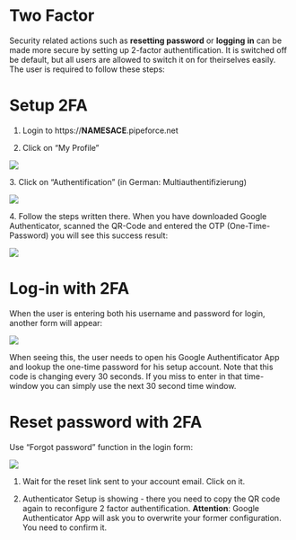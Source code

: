 
# Two Factor

Security related actions such as **resetting password** or **logging** **in** can be made more secure by setting up 2-factor authentification. It is switched off be default, but all users are allowed to switch it on for theirselves easily. The user is required to follow these steps:

# Setup 2FA

1.  Login to https://**NAMESACE**.pipeforce.net
    
2.  Click on “My Profile”
    

![](https://logabit.atlassian.net/wiki/download/attachments/2151288801/image-20201103-122730.png?api=v2)

3\. Click on “Authentification” (in German: Multiauthentifizierung)

![](https://logabit.atlassian.net/wiki/download/attachments/2151288801/image-20201103-135639.png?api=v2)

4\. Follow the steps written there. When you have downloaded Google Authenticator, scanned the QR-Code and entered the OTP (One-Time-Password) you will see this success result:

![](https://logabit.atlassian.net/wiki/download/attachments/2151288801/image-20201103-135806.png?api=v2)

# Log-in with 2FA

When the user is entering both his username and password for login, another form will appear:

![](https://logabit.atlassian.net/wiki/download/attachments/2151288801/image-20201103-134700.png?api=v2)

When seeing this, the user needs to open his Google Authentificator App and lookup the one-time password for his setup account. Note that this code is changing every 30 seconds. If you miss to enter in that time-window you can simply use the next 30 second time window.

# Reset password with 2FA
 
Use “Forgot password” function in the login form:

![](https://logabit.atlassian.net/wiki/download/attachments/2151288801/image-20201103-135108.png?api=v2)

1.  Wait for the reset link sent to your account email. Click on it.
    
2.  Authenticator Setup is showing - there you need to copy the QR code again to reconfigure 2 factor authentification. **Attention**: Google Authenticator App will ask you to overwrite your former configuration. You need to confirm it.
